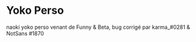 # Yoko Perso
naoki yoko perso venant de Funny &amp; Beta, bug corrigé par karma_#0281 &amp; NotSans #1870
